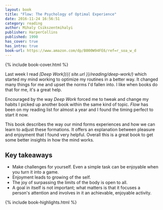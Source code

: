 ```yaml
---
layout: book
title: "Flow: The Psychology of Optimal Experience"
date: 2016-11-24 16:56:51
category: reading
author: Mihaly Csikszentmihalyi
publisher: HarperCollins
published: 1990
has_cover: true
has_intro: true
book-url: https://www.amazon.com/dp/B000W94FE6/ref=r_soa_w_d
---
```

{% include book-cover.html %}

Last week I read *[Deep Work]({{ site.url }}/reading/deep-work/)* which started my mind working to optimize my routines in a better way. It changed many things for me and upset the norms I'd fallen into. I like when books do that for me, it's a great help.

Encouraged by the way *Deep Work* forced me to tweak and change my habits I picked up another book within the same kind of topic. *Flow* has been on my reading list for almost a year and I found the timing perfect to start it now.

This book describes the way our mind forms experiences and how we can learn to adjust these formations. It offers an explanation between pleasure and enjoyment that I found very helpful. Overall this is a great book to get some better insights in how the mind works.

## Key takeaways
- Make challenges for yourself. Even a simple task can be enjoyable when you turn it into a game.
- Enjoyment leads to growing of the self.
- The joy of surpassing the limits of the body is open to all.
- A goal in itself is not important; what matters is that it focuses a person's attention and involves in it an achievable, enjoyable activity.

{% include book-highlights.html %}
